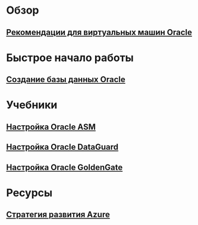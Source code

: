 

# Обзор


## [Рекомендации для виртуальных машин Oracle](oracle-considerations.md)


# Быстрое начало работы


## [Создание базы данных Oracle](oracle-database-quick-create.md)


# Учебники


## [Настройка Oracle ASM](configure-oracle-asm.md)


## [Настройка Oracle DataGuard](configuring-oracle-dataguard.md)


## [Настройка Oracle GoldenGate](configure-oracle-golden-gate.md)


# Ресурсы


## [Стратегия развития Azure](https://azure.microsoft.com/roadmap/)
